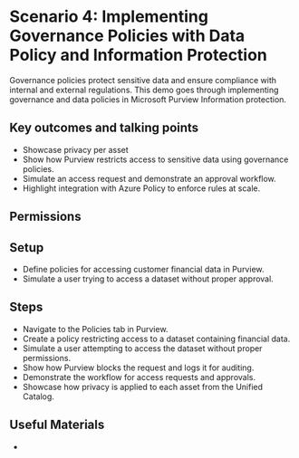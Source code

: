 # Scenario 4: Implementing Governance Policies with Data Policy and Information Protection

Governance policies protect sensitive data and ensure compliance with internal and external regulations. This demo goes through implementing governance and data policies in Microsoft Purview Information protection.

## Key outcomes and talking points

- Showcase privacy per asset
- Show how Purview restricts access to sensitive data using governance policies.
- Simulate an access request and demonstrate an approval workflow.
- Highlight integration with Azure Policy to enforce rules at scale.

## Permissions

## Setup

- Define policies for accessing customer financial data in Purview.
- Simulate a user trying to access a dataset without proper approval.

## Steps

- Navigate to the Policies tab in Purview.
- Create a policy restricting access to a dataset containing financial data.
- Simulate a user attempting to access the dataset without proper permissions.
- Show how Purview blocks the request and logs it for auditing.
- Demonstrate the workflow for access requests and approvals.
- Showcase how privacy is applied to each asset from the Unified Catalog.

## Useful Materials

- 
